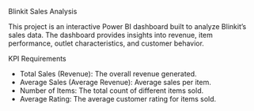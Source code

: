 Blinkit Sales Analysis

This project is an interactive Power BI dashboard built to analyze Blinkit’s sales data.
The dashboard provides insights into revenue, item performance, outlet characteristics, and customer behavior.

KPI Requirements

- Total Sales (Revenue): The overall revenue generated.
- Average Sales (Average Revenue): Average sales per item.
- Number of Items: The total count of different items sold.
- Average Rating: The average customer rating for items sold.
